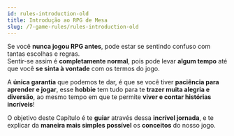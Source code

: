 ```yaml
---
id: rules-introduction-old
title: Introdução ao RPG de Mesa
slug: /7-game-rules/rules-introduction-old
---
```


Se você **nunca jogou RPG antes**, pode estar se sentindo confuso com tantas escolhas e regras.<br/>
Sentir-se assim é **completamente normal**, pois pode levar **algum tempo** até que você **se sinta à vontade** com os termos do jogo.

A **única garantia** que podemos te dar, é que se você tiver **paciência para aprender e jogar**, esse **hobbie** tem tudo para te **trazer muita alegria e diversão**, ao mesmo tempo em que te permite **viver e contar histórias incríveis**!

O objetivo deste Capítulo é te **guiar** através dessa **incrível jornada**, e te explicar da **maneira mais simples possível** os **conceitos** do nosso jogo.
